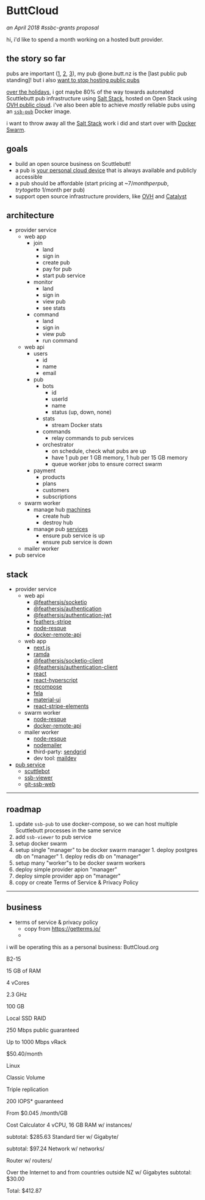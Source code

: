 # ButtCloud

_an April 2018 #ssbc-grants proposal_

hi, i'd like to spend a month working on a hosted butt provider.

## the story so far

pubs are important ([1](%f6ZRXO2t0rwUw/lq5FpWCHtuHc9406Q37TB+lF9bUbc=.sha256), [2](https://writtenby.adriengiboire.com/2018/03/14/my-first-week-experience-with-scuttlebutt-and-patchwork/), [3](https://twitter.com/nicolasini/status/974364249219727360)), my pub @one.butt.nz is the [last public pub standing]! but i also [want to stop hosting public pubs](%PpBm6onXkKWvnJB3q7Kq5T0yPFkKnOyMMk/oeHom8zY=.sha256)

[over the holidays](%1TVZigDql9VAQaZZVX/QegKan18urBuXQikOWE1uTMk=.sha256), i got maybe 80% of the way towards automated Scuttlebutt pub infrastructure using [Salt Stack](https://docs.saltstack.com/), hosted on Open Stack using [OVH public cloud](https://www.ovh.com/world/public-cloud/). i've also been able to achieve _mostly_ reliable pubs using an [`ssb-pub`](https://github.com/ahdinosaur/ssb-pub) Docker image.

i want to throw away all the [Salt Stack](https://docs.saltstack.com/) work i did and start over with [Docker Swarm](https://docs.docker.com/engine/swarm/).

## goals

- build an open source business on Scuttlebutt!
- a pub is [your personal cloud device](%Gwqklkj0b2CBT5tPiz5170NWsPp3xiuLbOImEaG/e+4=.sha256) that is always available and publicly accessible
- a pub should be affordable (start pricing at ~$7/month per pub, try to get to ~$1/month per pub)
- support open source infrastructure providers, like [OVH](https://www.ovh.com/world/public-cloud/) and [Catalyst](http://catalyst.net.nz/catalyst-cloud)

## architecture

- provider service
  - web app
    - join
      - land
      - sign in
      - create pub
      - pay for pub
      - start pub service
    - monitor
      - land
      - sign in
      - view pub
      - see stats
    - command
      - land
      - sign in
      - view pub
      - run command
  - web api
    - users
      - id
      - name
      - email
    - pub
      - bots
        - id
        - userId
        - name
        - status (up, down, none)
      - stats 
        - stream Docker stats
      - commands
        - relay commands to pub services
      - orchestrator
        - on schedule, check what pubs are up
        - have 1 pub per 1 GB memory, 1 hub per 15 GB memory
        - queue worker jobs to ensure correct swarm
    - payment
      - products
      - plans
      - customers
      - subscriptions
  - swarm worker
    - manage hub [machines](https://docs.docker.com/machine/drivers/openstack/)
      - create hub
      - destroy hub
    - manage pub [services](https://docs.docker.com/engine/swarm/swarm-tutorial/deploy-service/)
      - ensure pub service is up
      - ensure pub service is down
  - mailer worker
- pub service


## stack

- provider service
  - web api
    - [@feathersjs/socketio](https://github.com/feathersjs/socketio)
    - [@feathersjs/authentication](https://github.com/feathersjs/authentication)
    - [@feathersjs/authentication-jwt](https://github.com/feathersjs/authentication-jwt)
    - [feathers-stripe](https://github.com/feathersjs-ecosystem/feathers-stripe)
    - [node-resque](https://github.com/taskrabbit/node-resque)
    - [docker-remote-api](https://github.com/mafintosh/docker-remote-api)
  - web app
    - [next.js](https://github.com/zeit/next.js/)
    - [ramda](http://ramdajs.com/docs/)
    - [@feathersjs/socketio-client](https://github.com/feathersjs/socketio-client)
    - [@feathersjs/authentication-client](https://github.com/feathersjs/authentication-client)
    - [react](https://facebook.github.io/react)
    - [react-hyperscript](https://github.com/mlmorg/react-hyperscript)
    - [recompose](https://github.com/acdlite/recompose)
    - [fela](https://github.com/rofrischmann/fela)
    - [material-ui](https://material-ui.com/)
    - [react-stripe-elements](https://github.com/stripe/react-stripe-elements)
  - swarm worker
    - [node-resque](https://github.com/taskrabbit/node-resque)
    - [docker-remote-api](https://github.com/mafintosh/docker-remote-api)
  - mailer worker
    - [node-resque](https://github.com/taskrabbit/node-resque)
    - [nodemailer](https://github.com/nodemailer/nodemailer)
    - third-party: [sendgrid](https://sendgrid.com/)
    - dev tool: [maildev](https://github.com/djfarrelly/maildev)
- [pub service](http://github.com/ahdinosaur/ssb-pub)
  - [scuttlebot](https://github.com/ssbc/scuttlebot)
  - [ssb-viewer](%MeCTQrz9uszf9EZoTnKCeFeIedhnKWuB3JHW2l1g9NA=.sha256)
  - [git-ssb-web](%q5d5Du+9WkaSdjc8aJPZm+jMrqgo0tmfR+RcX5ZZ6H4=.sha256)

---

## roadmap

1. update `ssb-pub` to use docker-compose, so we can host multiple Scuttlebutt processes in the same service
  1. add `ssb-viewer` to pub service
1. setup docker swarm
  1. setup single "manager" to be docker swarm manager
    1. deploy postgres db on "manager"
    1. deploy redis db on "manager"
  1. setup many "worker"s to be docker swarm workers
1. deploy simple provider apion "manager"
1. deploy simple provider app on "manager"
1. copy or create Terms of Service & Privacy Policy

---

## business

- terms of service & privacy policy
  - copy from https://getterms.io/
  - 

i will be operating this as a personal business: ButtCloud.org



 B2-15
	
15 GB of RAM
	
4 vCores
	
2.3 GHz
	
100 GB

Local SSD RAID
	
250 Mbps public guaranteed

Up to 1000 Mbps vRack
	
$50.40/month

Linux


Classic Volume

Triple replication

200 IOPS* guaranteed

From
$0.045
/month/GB

Cost Calculator
 4 vCPU, 16 GB RAM w/  instances/

subtotal: $285.63
 Standard tier w/  Gigabyte/

subtotal: $97.24
 Network w/  networks/

 Router w/  routers/

 Over the Internet to and from countries outside NZ w/  Gigabytes
subtotal: $30.00

Total: $412.87
